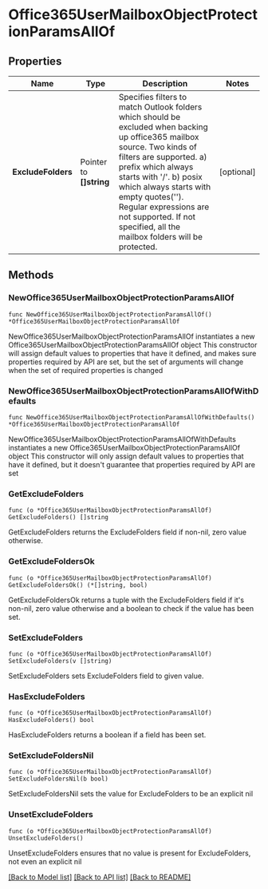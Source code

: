# Office365UserMailboxObjectProtectionParamsAllOf

## Properties

Name | Type | Description | Notes
------------ | ------------- | ------------- | -------------
**ExcludeFolders** | Pointer to **[]string** | Specifies filters to match Outlook folders which should be excluded when backing up office365 mailbox source. Two kinds of filters are supported. a) prefix which always starts with &#39;/&#39;. b) posix which always starts with empty quotes(&#39;&#39;). Regular expressions are not supported. If not specified, all the mailbox folders will be protected. | [optional] 

## Methods

### NewOffice365UserMailboxObjectProtectionParamsAllOf

`func NewOffice365UserMailboxObjectProtectionParamsAllOf() *Office365UserMailboxObjectProtectionParamsAllOf`

NewOffice365UserMailboxObjectProtectionParamsAllOf instantiates a new Office365UserMailboxObjectProtectionParamsAllOf object
This constructor will assign default values to properties that have it defined,
and makes sure properties required by API are set, but the set of arguments
will change when the set of required properties is changed

### NewOffice365UserMailboxObjectProtectionParamsAllOfWithDefaults

`func NewOffice365UserMailboxObjectProtectionParamsAllOfWithDefaults() *Office365UserMailboxObjectProtectionParamsAllOf`

NewOffice365UserMailboxObjectProtectionParamsAllOfWithDefaults instantiates a new Office365UserMailboxObjectProtectionParamsAllOf object
This constructor will only assign default values to properties that have it defined,
but it doesn't guarantee that properties required by API are set

### GetExcludeFolders

`func (o *Office365UserMailboxObjectProtectionParamsAllOf) GetExcludeFolders() []string`

GetExcludeFolders returns the ExcludeFolders field if non-nil, zero value otherwise.

### GetExcludeFoldersOk

`func (o *Office365UserMailboxObjectProtectionParamsAllOf) GetExcludeFoldersOk() (*[]string, bool)`

GetExcludeFoldersOk returns a tuple with the ExcludeFolders field if it's non-nil, zero value otherwise
and a boolean to check if the value has been set.

### SetExcludeFolders

`func (o *Office365UserMailboxObjectProtectionParamsAllOf) SetExcludeFolders(v []string)`

SetExcludeFolders sets ExcludeFolders field to given value.

### HasExcludeFolders

`func (o *Office365UserMailboxObjectProtectionParamsAllOf) HasExcludeFolders() bool`

HasExcludeFolders returns a boolean if a field has been set.

### SetExcludeFoldersNil

`func (o *Office365UserMailboxObjectProtectionParamsAllOf) SetExcludeFoldersNil(b bool)`

 SetExcludeFoldersNil sets the value for ExcludeFolders to be an explicit nil

### UnsetExcludeFolders
`func (o *Office365UserMailboxObjectProtectionParamsAllOf) UnsetExcludeFolders()`

UnsetExcludeFolders ensures that no value is present for ExcludeFolders, not even an explicit nil

[[Back to Model list]](../README.md#documentation-for-models) [[Back to API list]](../README.md#documentation-for-api-endpoints) [[Back to README]](../README.md)


